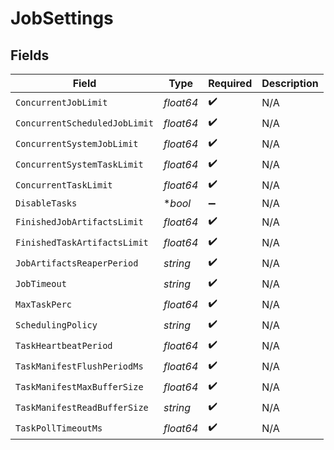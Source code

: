 # JobSettings


## Fields

| Field                         | Type                          | Required                      | Description                   |
| ----------------------------- | ----------------------------- | ----------------------------- | ----------------------------- |
| `ConcurrentJobLimit`          | *float64*                     | :heavy_check_mark:            | N/A                           |
| `ConcurrentScheduledJobLimit` | *float64*                     | :heavy_check_mark:            | N/A                           |
| `ConcurrentSystemJobLimit`    | *float64*                     | :heavy_check_mark:            | N/A                           |
| `ConcurrentSystemTaskLimit`   | *float64*                     | :heavy_check_mark:            | N/A                           |
| `ConcurrentTaskLimit`         | *float64*                     | :heavy_check_mark:            | N/A                           |
| `DisableTasks`                | **bool*                       | :heavy_minus_sign:            | N/A                           |
| `FinishedJobArtifactsLimit`   | *float64*                     | :heavy_check_mark:            | N/A                           |
| `FinishedTaskArtifactsLimit`  | *float64*                     | :heavy_check_mark:            | N/A                           |
| `JobArtifactsReaperPeriod`    | *string*                      | :heavy_check_mark:            | N/A                           |
| `JobTimeout`                  | *string*                      | :heavy_check_mark:            | N/A                           |
| `MaxTaskPerc`                 | *float64*                     | :heavy_check_mark:            | N/A                           |
| `SchedulingPolicy`            | *string*                      | :heavy_check_mark:            | N/A                           |
| `TaskHeartbeatPeriod`         | *float64*                     | :heavy_check_mark:            | N/A                           |
| `TaskManifestFlushPeriodMs`   | *float64*                     | :heavy_check_mark:            | N/A                           |
| `TaskManifestMaxBufferSize`   | *float64*                     | :heavy_check_mark:            | N/A                           |
| `TaskManifestReadBufferSize`  | *string*                      | :heavy_check_mark:            | N/A                           |
| `TaskPollTimeoutMs`           | *float64*                     | :heavy_check_mark:            | N/A                           |